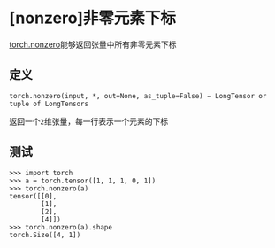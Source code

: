 
# [nonzero]非零元素下标

[torch.nonzero](https://pytorch.org/docs/stable/torch.html?highlight=nonzero#torch.nonzero)能够返回张量中所有非零元素下标

## 定义

```
torch.nonzero(input, *, out=None, as_tuple=False) → LongTensor or tuple of LongTensors
```

返回一个`2`维张量，每一行表示一个元素的下标

## 测试

```
>>> import torch
>>> a = torch.tensor([1, 1, 1, 0, 1])
>>> torch.nonzero(a)
tensor([[0],
        [1],
        [2],
        [4]])
>>> torch.nonzero(a).shape
torch.Size([4, 1])
```